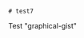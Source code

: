                                                                                                                                                 # test7
Test "graphical-gist"